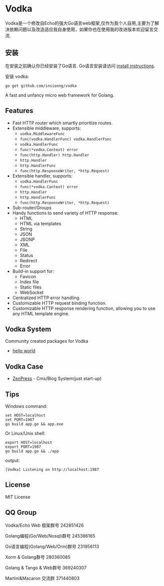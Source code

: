 # Vodka

Vodka是一个修改自Echo的强大Go语言web框架,仅作为我个人自用,主要为了解决依赖问题以及改造适应我自身使用，如果你也在使用我的改进版本欢迎留言交流.

## 安装

在安装之前确认你已经安装了Go语言. Go语言安装请访问 [install instructions](http://golang.org/doc/install.html). 

安装 vodka:

    go get github.com/insionng/vodka

A fast and unfancy micro web framework for Golang.


## Features

- Fast HTTP router which smartly prioritize routes.
- Extensible middleware, supports:
	- `vodka.MiddlewareFunc`
	- `func(vodka.HandlerFunc) vodka.HandlerFunc`
	- `vodka.HandlerFunc`
	- `func(*vodka.Context) error`
	- `func(http.Handler) http.Handler`
	- `http.Handler`
	- `http.HandlerFunc`
	- `func(http.ResponseWriter, *http.Request)`
- Extensible handler, supports:
    - `vodka.HandlerFunc`
    - `func(*vodka.Context) error`
    - `http.Handler`
    - `http.HandlerFunc`
    - `func(http.ResponseWriter, *http.Request)`
- Sub-router/Groups
- Handy functions to send variety of HTTP response:
    - HTML
    - HTML via templates
    - String 
    - JSON
    - JSONP
    - XML
    - File
    - Status
    - Redirect
    - Error
- Build-in support for:
	- Favicon
	- Index file
	- Static files
	- WebSocket
- Centralized HTTP error handling.
- Customizable HTTP request binding function.
- Customizable HTTP response rendering function, allowing you to use any HTML template engine.

## Vodka System

Community created packages for Vodka

- [hello world](https://github.com/vodka-contrib/helloworld)

## Vodka Case

- [ZenPress](https://github.com/insionng/zenpress) - Cms/Blog System(just start-up)

## Tips

Windows command:

```
set HOST=localhost
set PORT=1987
go build app.go && app.exe
```

Or Linux/Unix shell:

```
export HOST=localhost
export PORT=1987
go build app.go && ./app
```

output:

```
[Vodka] Listening on http://localhost:1987
```

## License
MIT License


## QQ Group

Vodka/Echo Web 框架群号 242851426

Golang编程(Go/Web/Nosql)群号 245386165

Go语言编程(Golang/Web/Orm)群号 231956113

Xorm & Golang群号 280360085

Golang & Tango & Web群号 369240307

Martini&Macaron 交流群 371440803
